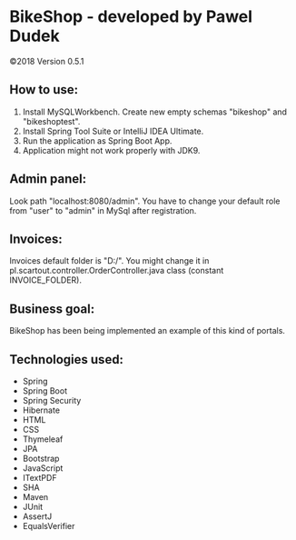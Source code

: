 # BikeShop - developed by Pawel Dudek

©2018
Version 0.5.1


## How to use:

1. Install MySQLWorkbench. Create new empty schemas "bikeshop" and "bikeshoptest".
2. Install Spring Tool Suite or IntelliJ IDEA Ultimate.
3. Run the application as Spring Boot App.
4. Application might not work properly with JDK9.


## Admin panel:

Look path "localhost:8080/admin". You have to change your default role from "user" to "admin" in MySql after registration.


## Invoices:

Invoices default folder is "D:/". You might change it in pl.scartout.controller.OrderController.java class (constant INVOICE_FOLDER).


## Business goal:

BikeShop has been being implemented an example of this kind of portals.


## Technologies used:

- Spring
- Spring Boot
- Spring Security
- Hibernate
- HTML
- CSS
- Thymeleaf
- JPA
- Bootstrap
- JavaScript
- ITextPDF
- SHA
- Maven
- JUnit
- AssertJ
- EqualsVerifier